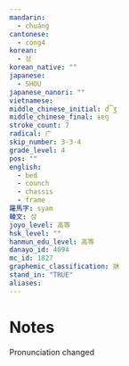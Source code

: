 ```yaml
---
mandarin:
  - chuáng
cantonese:
  - cong4
korean:
  - 상
korean_native: ""
japanese:
  - SHOU
japanese_nanori: ""
vietnamese:
middle_chinese_initial: d͡ʒ
middle_chinese_final: ɨɐŋ
stroke_count: 7
radical: 广
skip_number: 3-3-4
grade_level: 4
pos: ""
english:
  - bed
  - counch
  - chassis
  - frame
羅馬字: syam
韓文: 샴
joyo_level: 高等
hsk_level: ""
hanmun_edu_level: 高等
danayo_id: 4094
mc_id: 1827
graphemic_classification: 牀
stand_in: "TRUE"
aliases:
---
```


# Notes
Pronunciation changed
